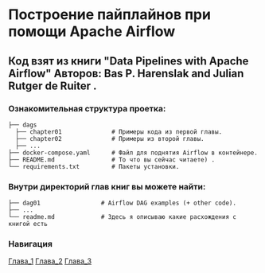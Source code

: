 # Построение пайплайнов при помощи Apache Airflow
## Код взят из книги "Data Pipelines with Apache Airflow" Авторов: Bas P. Harenslak and Julian Rutger de Ruiter .


### Ознакомительная структура проетка:
```
├── dags
  ├── chapter01              # Примеры кода из первой главы.
  ├── chapter02              # Примеры из второй главы.
  ├── ...
├── docker-compose.yaml      # Файл для поднятия Airflow в контейнере.
├── README.md                # То что вы сейчас читаете) .
└── requirements.txt         # Пакеты установки.
```

### Внутри директорий глав книг вы можете найти:
```
├── dag01                 # Airflow DAG examples (+ other code).
├── ...
└── readme.md             # Здесь я описываю какие расхождения с книгой есть
```

### Навигация
[Глава_1](https://github.com/yaizida/data-pipelines-airflow-/tree/main/dags/chapter01)
[Глава_2](https://github.com/yaizida/data-pipelines-airflow-/tree/main/dags/chapter02)
[Глава_3](https://github.com/yaizida/data-pipelines-airflow-/tree/main/dags/chapter03)

